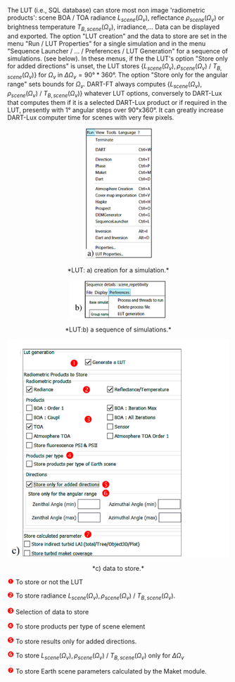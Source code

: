 The LUT (i.e., SQL database) can store most non image 'radiometric products': scene BOA / TOA radiance $L_{scene}(\Omega_v)$, reflectance $\rho_{scene}(\Omega_v)$ or brightness temperature $T_{B,scene}(\Omega_v)$, irradiance,… Data can be displayed and exported. The option "LUT creation" and the data to store are set in the menu "Run / LUT Properties" for a single simulation and in the menu "Sequence Launcher / … / Preferences / LUT Generation" for a sequence of simulations. (see below). In these menus, if the the LUT's option "Store only for added directions" is unset, the LUT stores {$L_{scene}(\Omega_v), \rho_{scene}(\Omega_v)$ / $T_{B,scene}(\Omega_v)$} for $\Omega_v$ in $\Delta \Omega_v=90°*360°$. The option "Store only for the angular range" sets bounds for $\Omega_v$. DART-FT always computes {$L_{scene}(\Omega_v), \rho_{scene}(\Omega_v)$ / $T_{B,scene}(\Omega_v)$} whatever LUT options, conversely to DART-Lux that computes them if it is a selected DART-Lux product or if required in the LUT, presently with 1° angular steps over 90°x360°. It can greatly increase DART-Lux computer time for scenes with very few pixels.

<center><img src="./media/creation_for_a_simulation.png"><p>*LUT: a) creation for a simulation.*</p></img></center>

<center><img src="./media/sequence_of_simulations.png"><p>*LUT:b) a sequence of simulations.*</p></img></center>

<center><img src="./media/data_to_store.png"><p>*c) data to store.*</p></img></center>

<img src="../../media/1.png" width=15/> To store or not the LUT

<img src="../../media/2.png" width=15/> To store radiance $L_{scene}(\Omega_v), \rho_{scene}(\Omega_v)$ / $T_{B,scene}(\Omega_v)$.

<img src="../../media/3.png" width=15/> Selection of data to store

<img src="../../media/4.png" width=15/> To store products per type of scene element

<img src="../../media/5.png" width=15/> To store results only for added directions.

<img src="../../media/6.png" width=15/> To store $L_{scene}(\Omega_v), \rho_{scene}(\Omega_v)$ / $T_{B,scene}(\Omega_v)$ only for $\Delta \Omega_v$

<img src="../../media/7.png" width=15/> To store Earth scene parameters calculated by the Maket module.
